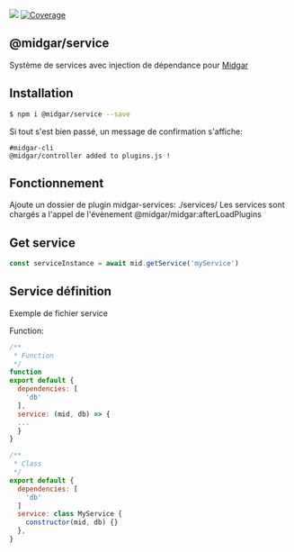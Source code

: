 ![](https://ci.midgar.io/app/rest/builds/buildType:(id:Midgar_Service_Build)/statusIcon) [![Coverage](https://sonar.midgar.io/api/project_badges/measure?project=Midgar_Service&metric=coverage)](https://sonar.midgar.io/dashboard?id=Midgar_Services)

## @midgar/service

Système de services avec injection de dépendance pour [Midgar](https://www.npmjs.com/package/@midgar/midgar)

## Installation

```sh
$ npm i @midgar/service --save
```

Si tout s'est bien passé, un message de confirmation s'affiche:
```
#midgar-cli
@midgar/controller added to plugins.js !
```


## Fonctionnement
Ajoute un dossier de plugin midgar-services: ./services/
Les services sont chargés a l'appel de l'évènement @midgar/midgar:afterLoadPlugins

## Get service

```js
const serviceInstance = await mid.getService('myService')
```

## Service définition
Exemple de fichier service

Function:

```js
/**
 * Function
 */
function 
export default {
  dependencies: [
    'db'
  ],
  service: (mid, db) => {
  ...
  }
}
```

```js
/**
 * Class
 */
export default {
  dependencies: [
    'db'
  ]
  service: class MyService {
    constructor(mid, db) {}
  },
}
```
